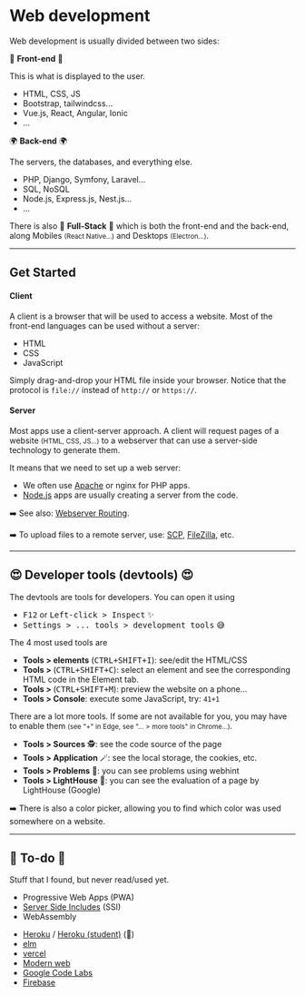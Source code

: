 # Web development

Web development is usually divided between two sides:

<div class="row row-cols-lg-2"><div>

👲 **Front-end** 👲

This is what is displayed to the user.

* HTML, CSS, JS
* Bootstrap, tailwindcss...
* Vue.js, React, Angular, Ionic
* ...
</div><div>

🌍 **Back-end** 🌍

The servers, the databases, and everything else.

* PHP, Django, Symfony, Laravel...
* SQL, NoSQL
* Node.js, Express.js, Nest.js...
* ...
</div></div>

There is also 👑 **Full-Stack** 👑 which is both the front-end and the back-end, along Mobiles <small>(React Native...)</small> and Desktops <small>(Electron...)</small>.

<hr class="sep-both">

## Get Started

<div class="row row-cols-lg-2"><div>

#### Client

A client is a browser that will be used to access a website. Most of the front-end languages can be used without a server:

* HTML
* CSS
* JavaScript

Simply drag-and-drop your HTML file inside your browser. Notice that the protocol is `file://` instead of `http://` or `https://`.
</div><div>

#### Server

Most apps use a client-server approach. A client will request pages of a website <small>(HTML, CSS, JS...)</small> to a webserver that can use a server-side technology to generate them.

It means that we need to set up a web server:

* We often use [Apache](/operating-systems/cloud/webservers/apache/index.md) or nginx for PHP apps.
* [Node.js](/programming-languages/web/node.js/_general/index.md) apps are usually creating a server  from the code.

➡️ See also: [Webserver Routing](/operating-systems/cloud/webservers/_knowledge/routing.md).

➡️ To upload files to a remote server, use: [SCP](/operating-systems/networking/protocols/scp.md), [FileZilla](/operating-systems/windows/developers/index.md#file-transfer-protocol-ftp), etc.
</div></div>

<hr class="sep-both">

## 😍 Developer tools (devtools) 😍

<div class="row row-cols-lg-2"><div>

The devtools are tools for developers. You can open it using

* <kbd>F12</kbd> or <kbd>Left-click > Inspect</kbd> ✨
* <kbd>Settings > ... tools > development tools</kbd> 😅

The 4 most used tools are

* **Tools > elements** <span class="small">(<kbd>CTRL+SHIFT+I</kbd>)</span>: see/edit the HTML/CSS
* **Tools > <i class="bi bi-box-arrow-in-up-left"></i>** <span class="small">(<kbd>CTRL+SHIFT+C</kbd>)</span>: select an element and see the corresponding HTML code in the Element tab.
* **Tools > <i class="bi bi-window"></i>** <span class="small">(<kbd>CTRL+SHIFT+M</kbd>)</span>: preview the website on a phone...
* **Tools > Console**: execute some JavaScript, try: `41+1`
</div><div>

There are a lot more tools. If some are not available for you, you may have to enable them <small>(see "+" in Edge, see "... > more tools" in Chrome...)</small>.

* **Tools > Sources** 🕵️: see the code source of the page
* **Tools > Application** 🪄: see the local storage, the cookies, etc.
* **Tools > Problems** 🧟: you can see problems using webhint
* **Tools > LightHouse** 🥇: you can see the evaluation of a page by LightHouse (Google)

➡️ There is also a color picker, allowing you to find which color was used somewhere on a website.
</div></div>

<hr class="sep-both">

## 👻 To-do 👻

Stuff that I found, but never read/used yet.

<div class="row row-cols-lg-2"><div>

* Progressive Web Apps (PWA)
* [Server Side Includes](https://en.wikipedia.org/wiki/Server_Side_Includes) (SSI)
* WebAssembly
</div><div>

* [Heroku](https://www.heroku.com/home) / [Heroku (student)](https://www.heroku.com/students) (👻)
* [elm](https://elm-lang.org/)
* [vercel](https://vercel.com/)
* [Modern web](https://modern-web.dev/guides/)
* [Google Code Labs](https://codelabs.developers.google.com/)
* [Firebase](https://firebase.google.com/)
</div></div>